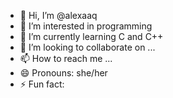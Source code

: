 - 👋 Hi, I’m @alexaaq
- 👀 I’m interested in programming
- 🌱 I’m currently learning C and C++
- 💞️ I’m looking to collaborate on ...
- 📫 How to reach me ...
- 😄 Pronouns: she/her
- ⚡ Fun fact: 

<!---
alexaaq/alexaaq is a ✨ special ✨ repository because its `README.md` (this file) appears on your GitHub profile.
You can click the Preview link to take a look at your changes.
--->
